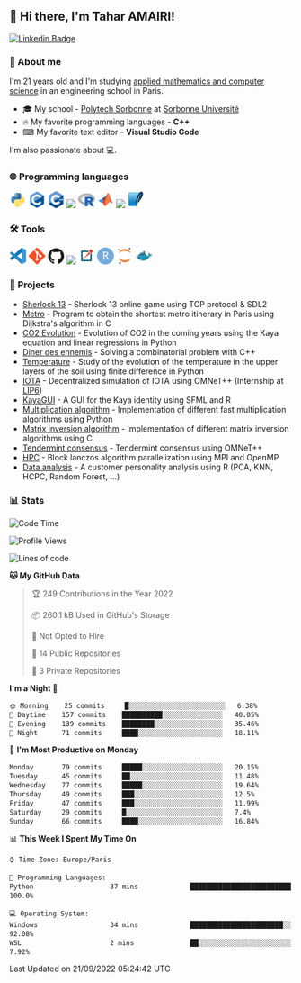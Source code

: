 ## 👋 Hi there, I'm Tahar AMAIRI!
[![Linkedin Badge](https://img.shields.io/badge/-LinkedIn-blue?style=flat-square&logo=Linkedin&logoColor=white&link=https://www.linkedin.com/in/tamairi/)](https://www.linkedin.com/in/tamairi/) 

### 🧐 About me
I'm 21 years old and I'm studying [applied mathematics and computer science](https://www.polytech.sorbonne-universite.fr/formations/mathematiques-appliques-et-informatique) in an engineering school in Paris.

- 🎓 My school - [Polytech Sorbonne](https://www.polytech.sorbonne-universite.fr) at [Sorbonne Université](https://www.sorbonne-universite.fr/)
- 🔥 My favorite programming languages - **C++**
- ⌨ My favorite text editor - **Visual Studio Code**

I'm also passionate about 💻. 

### 🌐 Programming languages
</code><img height="30" src="https://github.com/devicons/devicon/blob/master/icons/python/python-original.svg"></code>
</code><img height="30" src="https://github.com/devicons/devicon/blob/master/icons/c/c-original.svg"></code>
</code><img height="30" src="https://github.com/devicons/devicon/blob/master/icons/cplusplus/cplusplus-original.svg"></code>
</code><img height="30" src="https://upload.wikimedia.org/wikipedia/commons/9/92/LaTeX_logo.svg"></code>
</code><img height="30" src="https://github.com/devicons/devicon/blob/master/icons/r/r-original.svg"></code>
</code><img height="30" src="https://github.com/devicons/devicon/blob/master/icons/matlab/matlab-original.svg"></code>
</code><img height="30" src="https://upload.wikimedia.org/wikipedia/commons/6/6b/RISC-V-logo-square.svg"></code>
</code><img height="30" src="https://github.com/T-amairi/T-amairi/blob/main/img/sqlite.png"></code>

### 🛠️ Tools
</code><img height="30" src="https://github.com/devicons/devicon/blob/master/icons/vscode/vscode-original.svg"></code>
</code><img height="30" src="https://github.com/devicons/devicon/blob/master/icons/git/git-plain.svg"></code>
</code><img height="30" src="https://github.com/devicons/devicon/blob/master/icons/github/github-original.svg"></code>
</code><img height="30" src="https://images.ctfassets.net/nrgyaltdicpt/6qSXAo1CYEeBn5RkKLOR64/19c74bfb9a32772e353ff25c6f0070f5/ologo_square_colour_light_bg.png"></code>
</code><img height="30" src="https://github.com/T-amairi/T-amairi/blob/main/img/omnetpp.png"></code>
</code><img height="30" src="https://github.com/devicons/devicon/blob/master/icons/rstudio/rstudio-original.svg"></code>
</code><img height="30" src="https://github.com/devicons/devicon/blob/master/icons/jupyter/jupyter-original.svg"></code>
</code><img height="30" src="https://raw.githubusercontent.com/devicons/devicon/master/icons/docker/docker-original.svg"></code>

### 🚀 Projects
 * [Sherlock 13](https://github.com/T-amairi/Sh13) - Sherlock 13 online game using TCP protocol & SDL2
 * [Metro](https://github.com/T-amairi/ProjetMetro) - Program to obtain the shortest metro itinerary in Paris using Dijkstra's algorithm in C
 * [CO2 Evolution](https://github.com/are2019-mipia1a2/Evolution-CO2) - Evolution of CO2 in the coming years using the Kaya equation and linear regressions in Python
 * [Diner des ennemis](https://github.com/T-amairi/Diner-des-ennemis) - Solving a combinatorial problem with C++
 * [Temperature](https://github.com/Amine695/ProjetTemp) - Study of the evolution of the temperature in the upper layers of the soil using finite difference in Python
 * [IOTA](https://github.com/T-amairi/IOTA) - Decentralized simulation of IOTA using OMNeT++ (Internship at [LIP6](https://www.lip6.fr/))
 * [KayaGUI](https://github.com/T-amairi/KayaGUI) - A GUI for the Kaya identity using SFML and R
 * [Multiplication algorithm](https://github.com/T-amairi/FFT) - Implementation of different fast multiplication algorithms using Python
 * [Matrix inversion algorithm](https://github.com/T-amairi/FLAG) - Implementation of different matrix inversion algorithms using C
 * [Tendermint consensus](https://github.com/T-amairi/Tendermint) - Tendermint consensus using OMNeT++
 * [HPC](https://github.com/T-amairi/block-lanczos-algorithm-parallelization) - Block lanczos algorithm parallelization using MPI and OpenMP
 * [Data analysis](https://github.com/T-amairi/Customer-Personality-Analysis) - A customer personality analysis using R (PCA, KNN, HCPC, Random Forest, ...)

### 📊 Stats
<!--START_SECTION:waka-->
![Code Time](http://img.shields.io/badge/Code%20Time-483%20hrs%2010%20mins-blue)

![Profile Views](http://img.shields.io/badge/Profile%20Views-0-blue)

![Lines of code](https://img.shields.io/badge/From%20Hello%20World%20I%27ve%20Written-66%20Thousand%20lines%20of%20code-blue)

**🐱 My GitHub Data** 

> 🏆 249 Contributions in the Year 2022
 > 
> 📦 260.1 kB Used in GitHub's Storage 
 > 
> 🚫 Not Opted to Hire
 > 
> 📜 14 Public Repositories 
 > 
> 🔑 3 Private Repositories  
 > 
**I'm a Night 🦉** 

```text
🌞 Morning    25 commits     █░░░░░░░░░░░░░░░░░░░░░░░░   6.38% 
🌆 Daytime    157 commits    ██████████░░░░░░░░░░░░░░░   40.05% 
🌃 Evening    139 commits    ████████░░░░░░░░░░░░░░░░░   35.46% 
🌙 Night      71 commits     ████░░░░░░░░░░░░░░░░░░░░░   18.11%

```
📅 **I'm Most Productive on Monday** 

```text
Monday       79 commits     █████░░░░░░░░░░░░░░░░░░░░   20.15% 
Tuesday      45 commits     ██░░░░░░░░░░░░░░░░░░░░░░░   11.48% 
Wednesday    77 commits     █████░░░░░░░░░░░░░░░░░░░░   19.64% 
Thursday     49 commits     ███░░░░░░░░░░░░░░░░░░░░░░   12.5% 
Friday       47 commits     ███░░░░░░░░░░░░░░░░░░░░░░   11.99% 
Saturday     29 commits     █░░░░░░░░░░░░░░░░░░░░░░░░   7.4% 
Sunday       66 commits     ████░░░░░░░░░░░░░░░░░░░░░   16.84%

```


📊 **This Week I Spent My Time On** 

```text
⌚︎ Time Zone: Europe/Paris

💬 Programming Languages: 
Python                   37 mins             █████████████████████████   100.0%

💻 Operating System: 
Windows                  34 mins             ███████████████████████░░   92.08% 
WSL                      2 mins              ██░░░░░░░░░░░░░░░░░░░░░░░   7.92%

```


 Last Updated on 21/09/2022 05:24:42 UTC
<!--END_SECTION:waka-->
